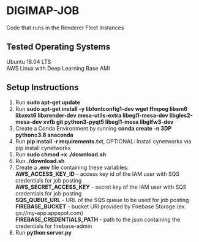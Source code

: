 # DIGIMAP-JOB
Code that runs in the Renderer Fleet Instances

## Tested Operating Systems
Ubuntu 18.04 LTS<br>
AWS Linux with Deep Learning Base AMI

## Setup Instructions
1. Run **sudo apt-get update**
2. Run **sudo apt-get install -y libfontconfig1-dev wget ffmpeg libsm6 libxext6 libxrender-dev mesa-utils-extra libegl1-mesa-dev libgles2-mesa-dev xvfb git python3-pyqt5 libegl1-mesa libglfw3-dev**
2. Create a Conda Environment by running **conda create -n 3DP python=3.8 anaconda**
3. Run **pip install -r requirements.txt**, OPTIONAL: Install cynetworkx via pip install cynetworkx
4. Run **sudo chmod +x ./download.sh**
5. Run **./download.sh**
6. Create a **.env** file containing these variables:
<br> **AWS_ACCESS_KEY_ID** - access key id of the IAM user with SQS credentials for job posting
<br> **AWS_SECRET_ACCESS_KEY** - secret key of the IAM user with SQS credentials for job posting
<br> **SQS_QUEUE_URL** - URL of the SQS queue to be used for job posting
<br> **FIREBASE_BUCKET** - bucket URI provided by Firebase Storage (ex. gs://my-app.appspot.com)
<br> **FIREBASE_CREDENTIALS_PATH** - path to the json containing the credentials for firebase-admin
7. Run **python server.py**